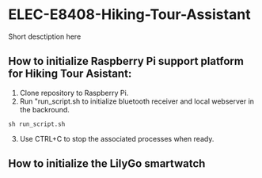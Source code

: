 # ELEC-E8408-Hiking-Tour-Assistant
Short desctiption here 
## How to initialize Raspberry Pi support platform for Hiking Tour Asistant:
1. Clone repository to Raspberry Pi.
2. Run "run_script.sh to initialize bluetooth receiver and local webserver in the backround. 
```
sh run_script.sh
```
3. Use CTRL+C to stop the associated processes when ready.

## How to initialize the LilyGo smartwatch

